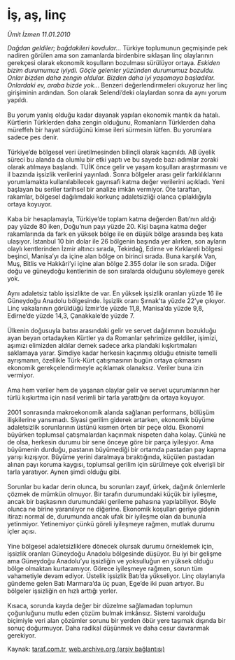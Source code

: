 # İş, aş, linç

*Ümit İzmen 11.01.2010*

<div class="yazi"><i>Dağdan geldiler; bağdakileri kovdular... </i>Türkiye toplumunun geçmişinde pek nadiren görülen ama son zamanlarda birdenbire sıklaşan linç olaylarının gerekçesi olarak ekonomik koşulların bozulması sürülüyor ortaya. <i>Eskiden bizim durumumuz iyiydi. Göçle gelenler yüzünden durumumuz bozuldu. Onlar bizden daha zengin oldular. Bizden daha iyi yaşamaya başladılar. Onlardaki ev, araba bizde yok</i>... Benzeri değerlendirmeleri okuyoruz her linç girişiminin ardından. Son olarak Selendi’deki olaylardan sonra da aynı yorum yapıldı. <br/><br/>Bu yorum yanlış olduğu kadar dayanak yapılan ekonomik mantık da hatalı. Kürtlerin Türklerden daha zengin olduğunu, Romanların Türklerden daha müreffeh bir hayat sürdüğünü kimse ileri sürmesin lütfen. Bu yorumlara sadece pes denir. <br/><br/>Türkiye’de bölgesel veri üretilmesinden bilinçli olarak kaçınıldı. AB üyelik süreci bu alanda da olumlu bir etki yaptı ve bu sayede bazı adımlar zoraki olarak atılmaya başlandı. TUİK önce gelir ve yaşam koşulları araştırmasını ve il bazında işsizlik verilerini yayınladı. Sonra bölgeler arası gelir farklılıklarını yorumlamakta kullanılabilecek gayrısafi katma değer verilerini açıkladı. Yeni başlayan bu seriler tarihsel bir analize imkân vermiyor. Öte taraftan, rakamlar, bölgesel dağılımdaki korkunç adaletsizliği olanca çıplaklığıyla ortaya koyuyor. <br/><br/>Kaba bir hesaplamayla, Türkiye’de toplam katma değerden Batı’nın aldığı pay yüzde 80 iken, Doğu’nun payı yüzde 20. Kişi başına katma değer rakamlarında da fark en yüksek bölge ile en düşük bölge arasında beş kata ulaşıyor. İstanbul 10 bin dolar ile 26 bölgenin başında yer alırken, son ayların olaylı kentlerinden İzmir altıncı sırada, Tekirdağ, Edirne ve Kırklareli bölgesi beşinci, Manisa’yı da içine alan bölge on birinci sırada. Buna karşılık Van, Muş, Bitlis ve Hakkâri’yi içine alan bölge 2.355 dolar ile son sırada. Diğer doğu ve güneydoğu kentlerinin de son sıralarda olduğunu söylemeye gerek yok. <br/><br/>Aynı adaletsiz tablo işsizlikte de var. En yüksek işsizlik oranları yüzde 16 ile Güneydoğu Anadolu bölgesinde. İşsizlik oranı Şırnak’ta yüzde 22’ye çıkıyor. Linç vakalarının görüldüğü İzmir’de yüzde 11,8, Manisa’da yüzde 9,8, Edirne’de yüzde 14,3, Çanakkale’de yüzde 7. <br/><br/>Ülkenin doğusuyla batısı arasındaki gelir ve servet dağılımının bozukluğu ayan beyan ortadayken Kürtler ya da Romanlar şehrimize geldiler, işimizi, aşımızı elimizden aldılar demek sadece arka plandaki kışkırtmaları saklamaya yarar. Şimdiye kadar herkesin kaçınmış olduğu etnisite temelli ayrışmanın, özellikle Türk-Kürt çatışmasının bugün ortaya çıkmasını ekonomik gerekçelendirmeyle açıklamak olanaksız. Veriler buna izin vermiyor. <br/><br/>Ama hem veriler hem de yaşanan olaylar gelir ve servet uçurumlarının her türlü kışkırtma için nasıl verimli bir tarla yarattığını da ortaya koyuyor. <br/><br/>2001 sonrasında makroekonomik alanda sağlanan performans, bölüşüm ilişkilerine yansımadı. Siyasi gerilim giderek artarken, ekonomik büyüme adaletsizlik sorunlarının üstünü kısmen örten bir peçe oldu. Ekonomi büyürken toplumsal çatışmalardan kaçınmak nispeten daha kolay. Çünkü ne de olsa, herkesin durumu bir sene önceye göre bir parça iyileşiyor. Ama büyümenin durduğu, pastanın büyümediği bir ortamda pastadan pay kapma yarışı kızışıyor. Büyüme yerini daralmaya bıraktığında, küçülen pastadan alınan payı koruma kaygısı, toplumsal gerilim için sürülmeye çok elverişli bir tarla yaratıyor. Aynen şimdi olduğu gibi. <br/><br/>Sorunlar bu kadar derin olunca, bu sorunları zayıf, ürkek, dağınık önlemlerle çözmek de mümkün olmuyor. Bir tarafın durumundaki küçük bir iyileşme, ancak bir başkasının durumundaki gerileme pahasına yapılabiliyor. Böyle olunca ne birine yaranılıyor ne diğerine. Ekonomik koşulları geriye gidenin itirazı normal de, durumunda ancak ufak bir iyileşme olan da bununla yetinmiyor. Yetinemiyor çünkü göreli iyileşmeye rağmen, mutlak durumu içler açısı. <br/><br/>Yine bölgesel adaletsizliklere dönecek olursak durumu örneklemek için, işsizlik oranları Güneydoğu Anadolu bölgesinde düşüyor. Bu iyi bir gelişme ama Güneydoğu Anadolu’yu işsizliğin ve yoksulluğun en yüksek olduğu bölge olmaktan kurtaramıyor. Görece iyileşmeye rağmen, sorun tüm vahametiyle devam ediyor. Üstelik işsizlik Batı’da yükseliyor. Linç olaylarıyla gündeme gelen Batı Marmara’da üç puan, Ege’de iki puan artıyor. Bu bölgeler işsizliğin en hızlı arttığı yerler. <br/><br/>Kısaca, sorunda kayda değer bir düzelme sağlamadan toplumun çoğunluğunu mutlu eden çözüm bulmak imkânsız. Sistemi varolduğu biçimiyle veri alan çözümler sorunu bir yerden öbür yere taşımak dışında bir sonuç doğurmuyor. Daha radikal düşünmek ve daha cesur davranmak gerekiyor.
              </div>

Kaynak: [taraf.com.tr](http://taraf.com.tr:80/makale/9455.htm), [web.archive.org (arşiv bağlantısı)](http://web.archive.org/web/20100325063154/http://taraf.com.tr:80/makale/9455.htm)
